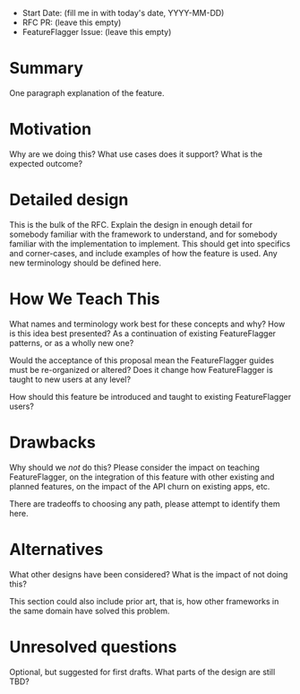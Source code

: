 - Start Date: (fill me in with today's date, YYYY-MM-DD)
- RFC PR: (leave this empty)
- FeatureFlagger Issue: (leave this empty)

# Summary

One paragraph explanation of the feature.

# Motivation

Why are we doing this? What use cases does it support? What is the expected
outcome?

# Detailed design

This is the bulk of the RFC. Explain the design in enough detail for somebody
familiar with the framework to understand, and for somebody familiar with the
implementation to implement. This should get into specifics and corner-cases,
and include examples of how the feature is used. Any new terminology should be
defined here.

# How We Teach This

What names and terminology work best for these concepts and why? How is this
idea best presented? As a continuation of existing FeatureFlagger patterns, or as a
wholly new one?

Would the acceptance of this proposal mean the FeatureFlagger guides must be
re-organized or altered? Does it change how FeatureFlagger is taught to new users
at any level?

How should this feature be introduced and taught to existing FeatureFlagger
users?

# Drawbacks

Why should we *not* do this? Please consider the impact on teaching FeatureFlagger,
on the integration of this feature with other existing and planned features,
on the impact of the API churn on existing apps, etc.

There are tradeoffs to choosing any path, please attempt to identify them here.

# Alternatives

What other designs have been considered? What is the impact of not doing this?

This section could also include prior art, that is, how other frameworks in the same domain have solved this problem.

# Unresolved questions

Optional, but suggested for first drafts. What parts of the design are still
TBD?
